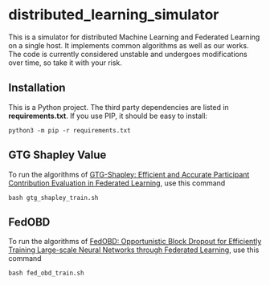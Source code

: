 # distributed_learning_simulator

This is a simulator for distributed Machine Learning and Federated Learning on a single host. It implements common algorithms as well as our works. The code is currently considered unstable and undergoes modifications over time, so take it with your risk.

## Installation

This is a Python project. The third party dependencies are listed in **requirements.txt**. If you use PIP, it should be easy to install:
```
python3 -m pip -r requirements.txt
```

## GTG Shapley Value

To run the algorithms of [GTG-Shapley: Efficient and Accurate Participant Contribution Evaluation in Federated Learning](https://dl.acm.org/doi/pdf/10.1145/3501811), use this command

```
bash gtg_shapley_train.sh
```

## FedOBD

To run the algorithms of [FedOBD: Opportunistic Block Dropout for Efficiently Training Large-scale Neural Networks through Federated Learning](https://arxiv.org/abs/2208.05174), use this command

```
bash fed_obd_train.sh
```
